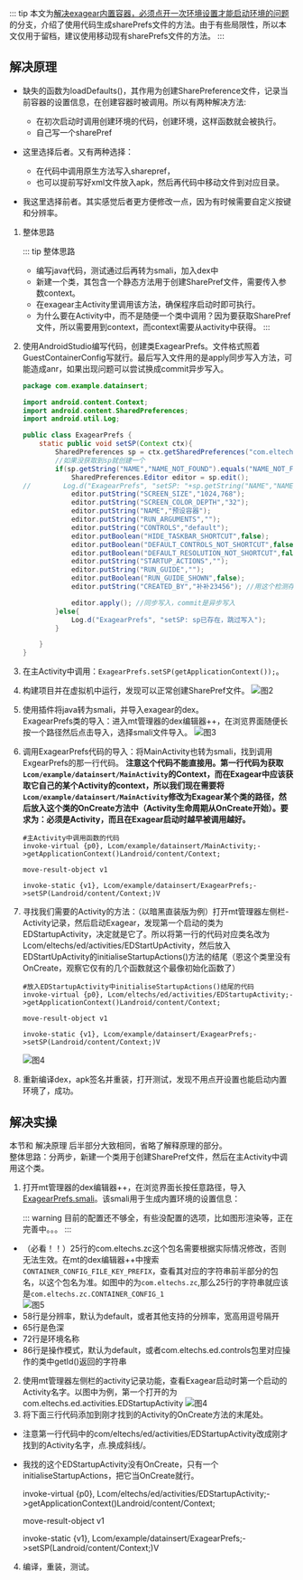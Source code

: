 
::: tip
本文为[解决exagear内置容器，必须点开一次环境设置才能启动环境的问题](./)的分支，介绍了使用代码生成sharePrefs文件的方法。由于有些局限性，所以本文仅用于留档，建议使用移动现有sharePrefs文件的方法。
:::

## 解决原理
- 缺失的函数为loadDefaults()，其作用为创建SharePreference文件，记录当前容器的设置信息，在创建容器时被调用。所以有两种解决方法:
    - 在初次启动时调用创建环境的代码，创建环境，这样函数就会被执行。
    - 自己写一个sharePref

- 这里选择后者。又有两种选择：
    - 在代码中调用原生方法写入sharepref，
    - 也可以提前写好xml文件放入apk，然后再代码中移动文件到对应目录。

- 我这里选择前者。其实感觉后者更方便修改一点，因为有时候需要自定义按键和分辨率。
 1. 整体思路


    ::: tip 整体思路
    - 编写java代码，测试通过后再转为smali，加入dex中
    - 新建一个类，其包含一个静态方法用于创建SharePref文件，需要传入参数context。
    - 在exagear主Activity里调用该方法，确保程序启动时即可执行。
    - 为什么要在Activity中，而不是随便一个类中调用？因为要获取SharePref文件，所以需要用到context，而context需要从activity中获得。
    :::

 2. 使用AndroidStudio编写代码，创建类ExagearPrefs。文件格式照着GuestContainerConfig写就行。最后写入文件用的是apply同步写入方法，可能造成anr，如果出现问题可以尝试换成commit异步写入。
    ```java
    package com.example.datainsert;

    import android.content.Context;
    import android.content.SharedPreferences;
    import android.util.Log;

    public class ExagearPrefs {
        static public void setSP(Context ctx){
            SharedPreferences sp = ctx.getSharedPreferences("com.eltechs.zc.CONTAINER_CONFIG_1", Context.MODE_PRIVATE);
            //如果没获取到sp就创建一个
            if(sp.getString("NAME","NAME_NOT_FOUND").equals("NAME_NOT_FOUND")){
                SharedPreferences.Editor editor = sp.edit();
    //        Log.d("ExagearPrefs", "setSP: "+sp.getString("NAME","NAME_NOT_FOUND"));
                editor.putString("SCREEN_SIZE","1024,768");
                editor.putString("SCREEN_COLOR_DEPTH","32");
                editor.putString("NAME","预设容器");
                editor.putString("RUN_ARGUMENTS","");
                editor.putString("CONTROLS","default");
                editor.putBoolean("HIDE_TASKBAR_SHORTCUT",false);
                editor.putBoolean("DEFAULT_CONTROLS_NOT_SHORTCUT",false);
                editor.putBoolean("DEFAULT_RESOLUTION_NOT_SHORTCUT",false);
                editor.putString("STARTUP_ACTIONS","");
                editor.putString("RUN_GUIDE","");
                editor.putBoolean("RUN_GUIDE_SHOWN",false);
                editor.putString("CREATED_BY","补补23456"); //用这个检测存不存在吧

                editor.apply(); //同步写入，commit是异步写入
            }else{
                Log.d("ExagearPrefs", "setSP: sp已存在，跳过写入");
            }

        }
    }
    ```
 3. 在主Activity中调用：`ExagearPrefs.setSP(getApplicationContext());`。
 4. 构建项目并在虚拟机中运行，发现可以正常创建SharePref文件。
    ![图2](./2.png)


 5. 使用插件将java转为smali，并导入exagear的dex。\
 ExagearPrefs类的导入：进入mt管理器的dex编辑器++，在浏览界面随便长按一个路径然后点击导入，选择smali文件导入。
    ![图3](./3.png)
 6. 调用ExagearPrefs代码的导入：将MainActivity也转为smali，找到调用ExgearPrefs的那一行代码。
 **注意这个代码不能直接用。第一行代码为获取`Lcom/example/datainsert/MainActivity`的Context，而在Exagear中应该获取它自己的某个Activity的context，所以我们现在需要将`Lcom/example/datainsert/MainActivity`修改为Exagear某个类的路径，然后放入这个类的OnCreate方法中（Activity生命周期从OnCreate开始）。要求为：必须是Activity，而且在Exagear启动时越早被调用越好。**
    ```smali
    #主Activity中调用函数的代码
    invoke-virtual {p0}, Lcom/example/datainsert/MainActivity;->getApplicationContext()Landroid/content/Context;

    move-result-object v1

    invoke-static {v1}, Lcom/example/datainsert/ExagearPrefs;->setSP(Landroid/content/Context;)V
    ```
7. 寻找我们需要的Activity的方法：（以暗黑直装版为例）打开mt管理器左侧栏-Activity记录，然后启动Exagear，发现第一个启动的类为EDStartupActivity，决定就是它了。所以将第一行的代码对应类名改为Lcom/eltechs/ed/activities/EDStartUpActivity，然后放入EDStartUpActivity的initialiseStartupActions()方法的结尾（恩这个类里没有OnCreate，观察它仅有的几个函数就这个最像初始化函数了）
    ```smali
    #放入EDStartupActivity中initialiseStartupActions()结尾的代码
    invoke-virtual {p0}, Lcom/eltechs/ed/activities/EDStartupActivity;->getApplicationContext()Landroid/content/Context;

    move-result-object v1

    invoke-static {v1}, Lcom/example/datainsert/ExagearPrefs;->setSP(Landroid/content/Context;)V
    ```
    ![图4](./4.png)

8. 重新编译dex，apk签名并重装，打开测试，发现不用点开设置也能启动内置环境了，成功。

## 解决实操
本节和 解决原理 后半部分大致相同，省略了解释原理的部分。\
整体思路：分两步，新建一个类用于创建SharePref文件，然后在主Activity中调用这个类。
1. 打开mt管理器的dex编辑器++，在浏览界面长按任意路径，导入[ExagearPrefs.smali](https://pan.baidu.com/s/12SXyCLwy80CP3c-Py0XVEw?pwd=96qs )。该smali用于生成内置环境的设置信息：

    ::: warning
    目前的配置还不够全，有些没配置的选项，比如图形渲染等，正在完善中。。。
    :::

 - （必看！！）25行的com.eltechs.zc这个包名需要根据实际情况修改，否则无法生效。在mt的dex编辑器++中搜索`CONTAINER_CONFIG_FILE_KEY_PREFIX`，查看其对应的字符串前半部分的包名，以这个包名为准。如图中的为`com.eltechs.zc`,那么25行的字符串就应该是`com.eltechs.zc.CONTAINER_CONFIG_1`\
  ![图5](./5.png)
 - 58行是分辨率，默认为default，或者其他支持的分辨率，宽高用逗号隔开
 - 65行是色深
 - 72行是环境名称
 - 86行是操作模式，默认为default，或者com.eltechs.ed.controls包里对应操作的类中getId()返回的字符串
2. 使用mt管理器左侧栏的activity记录功能，查看Exagear启动时第一个启动的Activity名字。以图中为例，第一个打开的为com.eltechs.ed.activities.EDStartupActivity
    ![图4](./4.png)
3. 将下面三行代码添加到刚才找到的Activity的OnCreate方法的末尾处。
 - 注意第一行代码中的com/eltechs/ed/activities/EDStartupActivity改成刚才找到的Activity名字，点.换成斜线/。
 - 我找的这个EDStartupActivity没有OnCreate，只有一个initialiseStartupActions，把它当OnCreate就行。

    invoke-virtual {p0}, Lcom/eltechs/ed/activities/EDStartupActivity;->getApplicationContext()Landroid/content/Context;

    move-result-object v1

    invoke-static {v1}, Lcom/example/datainsert/ExagearPrefs;->setSP(Landroid/content/Context;)V

4. 编译，重装，测试。
